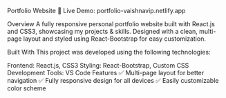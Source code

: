 Portfolio Website
🔗 Live Demo: portfolio-vaishnavip.netlify.app

Overview
A fully responsive personal portfolio website built with React.js and CSS3, showcasing my projects & skills. Designed with a clean, multi-page layout and styled using React-Bootstrap for easy customization.

Built With
This project was developed using the following technologies:

Frontend: React.js, CSS3
Styling: React-Bootstrap, Custom CSS
Development Tools: VS Code
Features
✅ Multi-page layout for better navigation
✅ Fully responsive design for all devices
✅ Easily customizable color scheme
